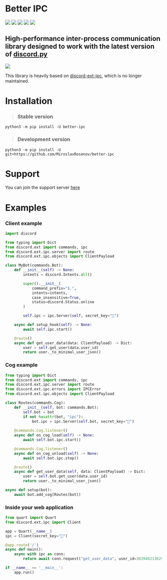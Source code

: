 # Better IPC

<a href="https://pypi.org/project/better-ipc/" target="_blank"><img src="https://img.shields.io/pypi/v/better-ipc"></a>
<img src="https://img.shields.io/pypi/pyversions/better-ipc">
<img src="https://img.shields.io/github/last-commit/MiroslavRosenov/better-ipc">
<img src="https://img.shields.io/github/license/MiroslavRosenov/better-ipc">
<a href="https://discord.gg/Rpg7zjFYsh" target="_blank"><img src="https://img.shields.io/discord/875005644594372638?label=discord"></a>

## High-performance inter-process communication library designed to work with the latest version of [discord.py](https://github.com/Rapptz/discord.py)

<img src="https://raw.githubusercontent.com/MiroslavRosenov/better-ipc/main/banner.png">

This library is heavily based on [discord-ext-ipc](https://github.com/Ext-Creators/discord-ext-ipc), which is no longer maintained.

# Installation
> ### Stable version
```shell
python3 -m pip install -U better-ipc
```
> ### Development version
```shell
python3 -m pip install -U git+https://github.com/MiroslavRosenov/better-ipc
```
# Support

You can join the support server [here](https://discord.gg/Rpg7zjFYsh)

# Examples

### Client example
```python
import discord

from typing import Dict
from discord.ext import commands, ipc
from discord.ext.ipc.server import route
from discord.ext.ipc.objects import ClientPayload

class MyBot(commands.Bot):
    def __init__(self) -> None:
        intents = discord.Intents.all()

        super().__init__(
            command_prefix="$.",
            intents=intents,
            case_insensitive=True,
            status=discord.Status.online
        )

        self.ipc = ipc.Server(self, secret_key="🐼")

    async def setup_hook(self) -> None:
        await self.ipc.start()

    @route()
    async def get_user_data(data: ClientPayload) -> Dict:
        user = self.get_user(data.user_id)
        return user._to_minimal_user_json()
```


### Cog example
```python
from typing import Dict
from discord.ext import commands, ipc
from discord.ext.ipc.server import route
from discord.ext.ipc.errors import IPCError
from discord.ext.ipc.objects import ClientPayload

class Routes(commands.Cog):
    def __init__(self, bot: commands.Bot):
        self.bot = bot
        if not hasattr(bot, "ipc"):
            bot.ipc = ipc.Server(self.bot, secret_key="🐼")
    
    @commands.Cog.listener()
    async def on_cog_load(self) -> None:
        await self.bot.ipc.start()

    @commands.Cog.listener()
    async def on_cog_unload(self) -> None:
        await self.bot.ipc.stop()

    @route()
    async def get_user_data(self, data: ClientPayload) -> Dict:
        user = self.bot.get_user(data.user_id)
        return user._to_minimal_user_json()

async def setup(bot):
    await bot.add_cog(Routes(bot))
```


### Inside your web application
```python
from quart import Quart
from discord.ext.ipc import Client

app = Quart(__name__)
ipc = Client(secret_key="🐼")

@app.route('/')
async def main():
    async with ipc as conn:
        return await conn.request("get_user_data", user_id=383946213629624322)

if __name__ == '__main__':
    app.run()
```
